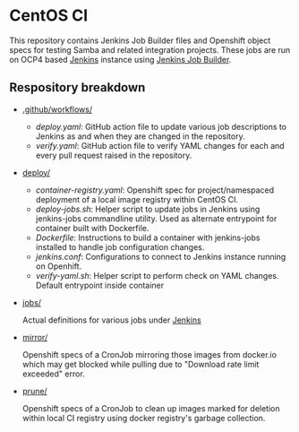 # CentOS CI

This repository contains Jenkins Job Builder files and Openshift object specs for testing Samba and related integration projects. These jobs are run on OCP4 based [Jenkins][ocp4-jenkins] instance using [Jenkins Job Builder][jjb].

[ocp4-jenkins]: https://jenkins-samba.apps.ocp.ci.centos.org/
[jjb]: https://jenkins-job-builder.readthedocs.io/en/latest/

## Respository breakdown

- [.github/workflows/](https://github.com/anoopcs9/samba-centosci/tree/main/.github/workflows)
	- *deploy.yaml*: GitHub action file to update various job descriptions to Jenkins as and when they are changed in the repository.
	- *verify.yaml*: GitHub action file to verify YAML changes for each and every pull request raised in the repository.
- [deploy/](https://github.com/anoopcs9/samba-centosci/tree/main/deploy)
	- *container-registry.yaml*: Openshift spec for project/namespaced deployment of a local image registry within CentOS CI.
	- *deploy-jobs.sh*: Helper script to update jobs in Jenkins using jenkins-jobs commandline utility. Used as alternate entrypoint for container built with Dockerfile.
	- *Dockerfile*: Instructions to build a container with jenkins-jobs installed to handle job configuration changes.
	- *jenkins.conf*: Configurations to connect to Jenkins instance running on Openhift.
	- *verify-yaml.sh*: Helper script to perform check on YAML changes. Default entrypoint inside container

- [jobs/](https://github.com/anoopcs9/samba-centosci/tree/main/jobs)

	Actual definitions for various jobs under [Jenkins][ocp4-jenkins]

- [mirror/](https://github.com/anoopcs9/samba-centosci/tree/main/mirror)

	Openshift specs of a CronJob mirroring those images from docker.io which may get blocked while pulling due to "Download rate limit exceeded" error.
- [prune/](https://github.com/anoopcs9/samba-centosci/tree/main/prune)

	Openshift specs of a CronJob to clean up images marked for deletion within local CI registry using docker registry's garbage collection.

